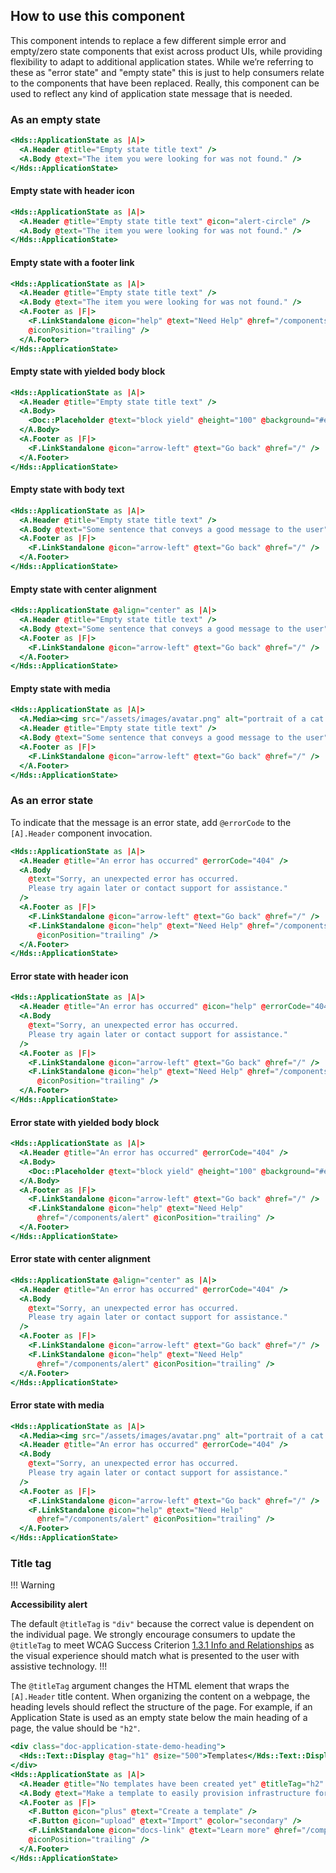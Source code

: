 ## How to use this component

This component intends to replace a few different simple error and empty/zero state components that exist across product UIs, while providing flexibility to adapt to additional application states. While we’re referring to these as "error state" and "empty state" this is just to help consumers relate to the components that have been replaced. Really, this component can be used to reflect any kind of application state message that is needed.

### As an empty state

```handlebars
<Hds::ApplicationState as |A|>
  <A.Header @title="Empty state title text" />
  <A.Body @text="The item you were looking for was not found." />
</Hds::ApplicationState>
```

#### Empty state with header icon

```handlebars
<Hds::ApplicationState as |A|>
  <A.Header @title="Empty state title text" @icon="alert-circle" />
  <A.Body @text="The item you were looking for was not found." />
</Hds::ApplicationState>
```

#### Empty state with a footer link

```handlebars
<Hds::ApplicationState as |A|>
  <A.Header @title="Empty state title text" />
  <A.Body @text="The item you were looking for was not found." />
  <A.Footer as |F|>
    <F.LinkStandalone @icon="help" @text="Need Help" @href="/components/alert"
    @iconPosition="trailing" />
  </A.Footer>
</Hds::ApplicationState>
```

#### Empty state with yielded body block

```handlebars
<Hds::ApplicationState as |A|>
  <A.Header @title="Empty state title text" />
  <A.Body>
    <Doc::Placeholder @text="block yield" @height="100" @background="#eee" />
  </A.Body>
  <A.Footer as |F|>
    <F.LinkStandalone @icon="arrow-left" @text="Go back" @href="/" />
  </A.Footer>
</Hds::ApplicationState>
```

#### Empty state with body text

```handlebars
<Hds::ApplicationState as |A|>
  <A.Header @title="Empty state title text" />
  <A.Body @text="Some sentence that conveys a good message to the user" />
  <A.Footer as |F|>
    <F.LinkStandalone @icon="arrow-left" @text="Go back" @href="/" />
  </A.Footer>
</Hds::ApplicationState>
```

#### Empty state with center alignment

```handlebars
<Hds::ApplicationState @align="center" as |A|>
  <A.Header @title="Empty state title text" />
  <A.Body @text="Some sentence that conveys a good message to the user" />
  <A.Footer as |F|>
    <F.LinkStandalone @icon="arrow-left" @text="Go back" @href="/" />
  </A.Footer>
</Hds::ApplicationState>
```

#### Empty state with media

```handlebars
<Hds::ApplicationState as |A|>
  <A.Media><img src="/assets/images/avatar.png" alt="portrait of a cat wearing coat and tie" /></A.Media>
  <A.Header @title="Empty state title text" />
  <A.Body @text="Some sentence that conveys a good message to the user" />
  <A.Footer as |F|>
    <F.LinkStandalone @icon="arrow-left" @text="Go back" @href="/" />
  </A.Footer>
</Hds::ApplicationState>
```

### As an error state

To indicate that the message is an error state, add `@errorCode` to the `[A].Header` component invocation.

```handlebars
<Hds::ApplicationState as |A|>
  <A.Header @title="An error has occurred" @errorCode="404" />
  <A.Body
    @text="Sorry, an unexpected error has occurred.
    Please try again later or contact support for assistance."
  />
  <A.Footer as |F|>
    <F.LinkStandalone @icon="arrow-left" @text="Go back" @href="/" />
    <F.LinkStandalone @icon="help" @text="Need Help" @href="/components/alert" 
      @iconPosition="trailing" />
  </A.Footer>
</Hds::ApplicationState>
```

#### Error state with header icon

```handlebars
<Hds::ApplicationState as |A|>
  <A.Header @title="An error has occurred" @icon="help" @errorCode="404" />
  <A.Body
    @text="Sorry, an unexpected error has occurred.
    Please try again later or contact support for assistance."
  />
  <A.Footer as |F|>
    <F.LinkStandalone @icon="arrow-left" @text="Go back" @href="/" />
    <F.LinkStandalone @icon="help" @text="Need Help" @href="/components/alert" 
      @iconPosition="trailing" />
  </A.Footer>
</Hds::ApplicationState>
```

#### Error state with yielded body block

```handlebars
<Hds::ApplicationState as |A|>
  <A.Header @title="An error has occurred" @errorCode="404" />
  <A.Body>
    <Doc::Placeholder @text="block yield" @height="100" @background="#eee" />
  </A.Body>
  <A.Footer as |F|>
    <F.LinkStandalone @icon="arrow-left" @text="Go back" @href="/" />
    <F.LinkStandalone @icon="help" @text="Need Help" 
      @href="/components/alert" @iconPosition="trailing" />
  </A.Footer>
</Hds::ApplicationState>
```

#### Error state with center alignment

```handlebars
<Hds::ApplicationState @align="center" as |A|>
  <A.Header @title="An error has occurred" @errorCode="404" />
  <A.Body
    @text="Sorry, an unexpected error has occurred.
    Please try again later or contact support for assistance."
  />
  <A.Footer as |F|>
    <F.LinkStandalone @icon="arrow-left" @text="Go back" @href="/" />
    <F.LinkStandalone @icon="help" @text="Need Help" 
      @href="/components/alert" @iconPosition="trailing" />
  </A.Footer>
</Hds::ApplicationState>
```

#### Error state with media

```handlebars
<Hds::ApplicationState as |A|>
  <A.Media><img src="/assets/images/avatar.png" alt="portrait of a cat wearing coat and tie" /></A.Media>
  <A.Header @title="An error has occurred" @errorCode="404" />
  <A.Body
    @text="Sorry, an unexpected error has occurred.
    Please try again later or contact support for assistance."
  />
  <A.Footer as |F|>
    <F.LinkStandalone @icon="arrow-left" @text="Go back" @href="/" />
    <F.LinkStandalone @icon="help" @text="Need Help" 
      @href="/components/alert" @iconPosition="trailing" />
  </A.Footer>
</Hds::ApplicationState>
```

### Title tag

!!! Warning

**Accessibility alert**

The default `@titleTag` is `"div"` because the correct value is dependent on the individual page. We strongly encourage consumers to update the `@titleTag` to meet WCAG Success Criterion [1.3.1 Info and Relationships](https://www.w3.org/WAI/WCAG22/Understanding/info-and-relationships.html) as the visual experience should match what is presented to the user with assistive technology.
!!!

The `@titleTag` argument changes the HTML element that wraps the `[A].Header` title content. When organizing the content on a webpage, the heading levels should reflect the structure of the page. For example, if an Application State is used as an empty state below the main heading of a page, the value should be `"h2"`. 

```handlebars
<div class="doc-application-state-demo-heading">
  <Hds::Text::Display @tag="h1" @size="500">Templates</Hds::Text::Display>
</div>
<Hds::ApplicationState as |A|>
  <A.Header @title="No templates have been created yet" @titleTag="h2" />
  <A.Body @text="Make a template to easily provision infrastructure for any Waypoint application. You’ll need a Terraform co-node module and instructions for your application developers." />
  <A.Footer as |F|>
    <F.Button @icon="plus" @text="Create a template" />
    <F.Button @icon="upload" @text="Import" @color="secondary" />
    <F.LinkStandalone @icon="docs-link" @text="Learn more" @href="/components/application-state"
    @iconPosition="trailing" />
  </A.Footer>
</Hds::ApplicationState>
```